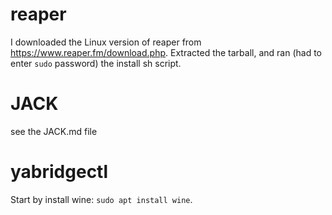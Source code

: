 # reaper

I downloaded the Linux version of reaper from https://www.reaper.fm/download.php. Extracted the tarball, and ran (had to enter `sudo` password) the install sh script.

# JACK

see the JACK.md file

# yabridgectl

Start by install wine: `sudo apt install wine`.
